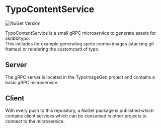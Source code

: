 # TypoContentService
![NuGet Version](https://img.shields.io/nuget/v/tobeh.TypoContentService.Client?style=flat&logo=nuget&label=NuGet&color=blue)


TypoContentService is a small gRPC microservice to generate assets for skribbltypo.  
This includes for example generating sprite combo images (stacking gif frames) or rendering the customcard of typo.

## Server
The gRPC server is located in the TypoImageGen project and contains a basic gRPC microservice.

## Client
With every push to this repository, a NuGet package is published which contains client services which can be consumed in other projects to connect to the microservice.
